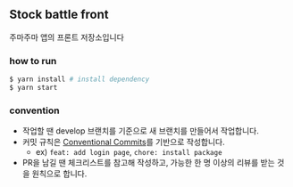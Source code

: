 ## Stock battle front
주마주마 앱의 프론트 저장소입니다

### how to run
```bash
$ yarn install # install dependency
$ yarn start
```

### convention
- 작업할 땐 develop 브랜치를 기준으로 새 브랜치를 만들어서 작업합니다.
- 커밋 규칙은 [Conventional Commits](https://www.conventionalcommits.org/en/v1.0.0/#summary)를 기반으로 작성합니다.
  - ex) `feat: add login page`, `chore: install package`
- PR을 남길 땐 체크리스트를 참고해 작성하고, 가능한 한 명 이상의 리뷰를 받는 것을 원칙으로 합니다.
